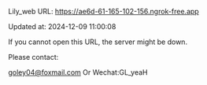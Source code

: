 Lily_web URL: https://ae6d-61-165-102-156.ngrok-free.app

Updated at: 2024-12-09 11:00:08

If you cannot open this URL, the server might be down.

Please contact: 

goley04@foxmail.com Or Wechat:GL_yeaH